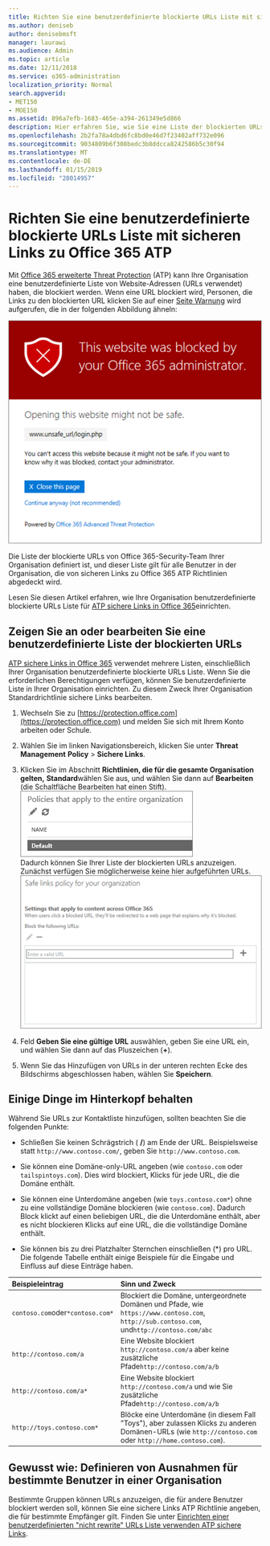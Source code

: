 ```yaml
---
title: Richten Sie eine benutzerdefinierte blockierte URLs Liste mit sicheren Links zu Office 365 ATP
ms.author: deniseb
author: denisebmsft
manager: laurawi
ms.audience: Admin
ms.topic: article
ms.date: 12/11/2018
ms.service: o365-administration
localization_priority: Normal
search.appverid:
- MET150
- MOE150
ms.assetid: 896a7efb-1683-465e-a394-261349e5d866
description: Hier erfahren Sie, wie Sie eine Liste der blockierten URLs für Ihre Organisation mit Office 365 erweiterte Threat Protection einrichten. Blockierte URLs werden auf e-Mail-Nachrichten und Office-Dokumenten gemäß Ihrer ATP sichere Links Richtlinien angewendet.
ms.openlocfilehash: 2b2fa78a4dbd6fc8bd0e46d7f23402aff732e096
ms.sourcegitcommit: 9034809b6f308bedc3b8ddcca8242586b5c30f94
ms.translationtype: MT
ms.contentlocale: de-DE
ms.lasthandoff: 01/15/2019
ms.locfileid: "28014957"
---
```

# <a name="set-up-a-custom-blocked-urls-list-using-office-365-atp-safe-links"></a>Richten Sie eine benutzerdefinierte blockierte URLs Liste mit sicheren Links zu Office 365 ATP

Mit [Office 365 erweiterte Threat Protection](office-365-atp.md) (ATP) kann Ihre Organisation eine benutzerdefinierte Liste von Website-Adressen (URLs verwendet) haben, die blockiert werden. Wenn eine URL blockiert wird, Personen, die Links zu den blockierten URL klicken Sie auf einer [Seite Warnung](atp-safe-links-warning-pages.md) wird aufgerufen, die in der folgenden Abbildung ähneln: 
  
![Diese Website wird blockiert.](media/6b4bda2d-a1e6-419e-8b10-588e83c3af3f.png)
  
Die Liste der blockierte URLs von Office 365-Security-Team Ihrer Organisation definiert ist, und dieser Liste gilt für alle Benutzer in der Organisation, die von sicheren Links zu Office 365 ATP Richtlinien abgedeckt wird. 
  
Lesen Sie diesen Artikel erfahren, wie Ihre Organisation benutzerdefinierte blockierte URLs Liste für [ATP sichere Links in Office 365](atp-safe-links.md)einrichten.
  
## <a name="view-or-edit-a-custom-list-of-blocked-urls"></a>Zeigen Sie an oder bearbeiten Sie eine benutzerdefinierte Liste der blockierten URLs

[ATP sichere Links in Office 365](atp-safe-links.md) verwendet mehrere Listen, einschließlich Ihrer Organisation benutzerdefinierte blockierte URLs Liste. Wenn Sie die erforderlichen Berechtigungen verfügen, können Sie benutzerdefinierte Liste in Ihrer Organisation einrichten. Zu diesem Zweck Ihrer Organisation Standardrichtlinie sichere Links bearbeiten.
  
1. Wechseln Sie zu [https://protection.office.com](https://protection.office.com) und melden Sie sich mit Ihrem Konto arbeiten oder Schule. 
    
2. Wählen Sie im linken Navigationsbereich, klicken Sie unter **Threat Management** **Policy** \> **Sichere Links**.
    
3. Klicken Sie im Abschnitt **Richtlinien, die für die gesamte Organisation gelten,** **Standard**wählen Sie aus, und wählen Sie dann auf **Bearbeiten** (die Schaltfläche Bearbeiten hat einen Stift).<br/>![Klicken Sie auf Bearbeiten, um die Standardrichtlinie für sichere Links Protection bearbeiten](media/d08f9615-d947-4033-813a-d310ec2c8cca.png)<br/>Dadurch können Sie Ihrer Liste der blockierten URLs anzuzeigen. Zunächst verfügen Sie möglicherweise keine hier aufgeführten URLs.<br/>![Liste der URLs in der Standardrichtlinie für sichere Links blockiert](media/575e1449-6191-40ac-b626-030a2fd3fb11.png)
  
4. Feld **Geben Sie eine gültige URL** auswählen, geben Sie eine URL ein, und wählen Sie dann auf das Pluszeichen (**+**). 

5. Wenn Sie das Hinzufügen von URLs in der unteren rechten Ecke des Bildschirms abgeschlossen haben, wählen Sie **Speichern**.
    
## <a name="a-few-things-to-keep-in-mind"></a>Einige Dinge im Hinterkopf behalten

Während Sie URLs zur Kontaktliste hinzufügen, sollten beachten Sie die folgenden Punkte: 

- Schließen Sie keinen Schrägstrich ( **/**) am Ende der URL. Beispielsweise statt `http://www.contoso.com/`, geben Sie `http://www.contoso.com`.
    
- Sie können eine Domäne-only-URL angeben (wie `contoso.com` oder `tailspintoys.com`). Dies wird blockiert, Klicks für jede URL, die die Domäne enthält.

- Sie können eine Unterdomäne angeben (wie `toys.contoso.com*`) ohne zu eine vollständige Domäne blockieren (wie `contoso.com`). Dadurch Block klickt auf einen beliebigen URL, die die Unterdomäne enthält, aber es nicht blockieren Klicks auf eine URL, die die vollständige Domäne enthält.  
    
- Sie können bis zu drei Platzhalter Sternchen einschließen (\*) pro URL. Die folgende Tabelle enthält einige Beispiele für die Eingabe und Einfluss auf diese Einträge haben.
    
|**Beispieleintrag**|**Sinn und Zweck**|
|:-----|:-----|
|`contoso.com`oder`*contoso.com*`  <br/> |Blockiert die Domäne, untergeordnete Domänen und Pfade, wie `https://www.contoso.com`, `http://sub.contoso.com`, und`http://contoso.com/abc`  <br/> |
|`http://contoso.com/a`  <br/> |Eine Website blockiert `http://contoso.com/a` aber keine zusätzliche Pfade`http://contoso.com/a/b`  <br/> |
|`http://contoso.com/a*`  <br/> |Eine Website blockiert `http://contoso.com/a` und wie Sie zusätzliche Pfade`http://contoso.com/a/b`  <br/> |
|`http://toys.contoso.com*`  <br/> |Blöcke eine Unterdomäne (in diesem Fall "Toys"), aber zulassen Klicks zu anderen Domänen-URLs (wie `http://contoso.com` oder `http://home.contoso.com`).  <br/> |
   

## <a name="how-to-define-exceptions-for-certain-users-in-an-organization"></a>Gewusst wie: Definieren von Ausnahmen für bestimmte Benutzer in einer Organisation

Bestimmte Gruppen können URLs anzuzeigen, die für andere Benutzer blockiert werden soll, können Sie eine sichere Links ATP Richtlinie angeben, die für bestimmte Empfänger gilt. Finden Sie unter [Einrichten einer benutzerdefinierten "nicht rewrite" URLs Liste verwenden ATP sichere Links](set-up-a-custom-do-not-rewrite-urls-list-with-atp.md).
  

